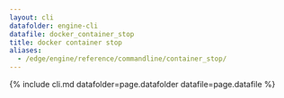 ```yaml
---
layout: cli
datafolder: engine-cli
datafile: docker_container_stop
title: docker container stop
aliases:
  - /edge/engine/reference/commandline/container_stop/
---
```

<!--
This page is automatically generated from Docker's source code. If you want to
suggest a change to the text that appears here, open a ticket or pull request
in the source repository on GitHub:

https://github.com/docker/cli
-->

{% include cli.md datafolder=page.datafolder datafile=page.datafile %}
